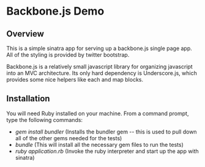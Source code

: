  Backbone.js Demo
=================

Overview
--------

This is a simple sinatra app for serving up a backbone.js single page
app. All of the styling is provided by twitter bootstrap. 

Backbone.js is a relatively small javascript library for organizing
javascript into an MVC architecture. Its only hard dependency is
Underscore.js, which provides some nice helpers like each and map
blocks.

Installation
------------

You will need Ruby installed on your machine.
From a command prompt, type the following commands:

*  _gem install bundler_ (Installs the bundler gem -- this is used to
   pull down all of the other gems needed for the tests)
* _bundle_ (This will install all the necessary gem files to run the
  tests)
* _ruby application.rb_ (Invoke the ruby interpreter and start up the
  app with sinatra)
